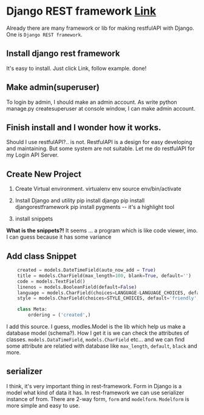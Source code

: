 # Django REST framework [Link](https://www.django-rest-framework.org)

Already there are many framework or lib for making restfulAPI with Django. One is `Django REST framework`.

## Install django rest framework
It's easy to install. Just click Link, follow example. done!

## Make admin(superuser)
To login by admin, I should make an admin account. As write python manage.py 
createsuperuser at console window, I can make admin account.

## Finish install and I wonder how it works.

Should I use restfulAPI?.. is not.  RestfulAPI is a design for easy developing and maintaining. But some system are not suitable. Let me do restfulAPI for my Login API Server.

## Create New Project

1. Create Virtual environment.
    virtualenv env
    source env/bin/activate

2. Install Django and utility
    pip install django
    pip install djangorestframework
    pip install pygments -- it's a highlight tool

3. install snippets

__What is the snippets?!__
It seems ... a program which is like code viewer, imo.
I can guess because it has some variance

## Add class Snippet

```Python class Snippet(models.Model):
    created = models.DateTimeField(auto_now_add = True)
    title = models.CharField(max_length=100, blank=True, default='')
    code = models.TextField()
    linenos = models.BooleanField(default=False)
    language = models.CharField(choices=LANGUAGE-LANGUAGE_CHOICES, default='python', max_length=100)
    style = models.CharField(choices=STYLE_CHOICES, default='friendly', max_length=100)

    class Meta:
        ordering = ('created',) 
```
        
I add this source. I guess, modles.Model is the lib which help us make a database model (schema?). How I get it is we can check the attributes of classes. `models.DataTimeField`, `models.CharField` etc... and we can find some attribute are relatied with database like `max_length`, `default`, `black` and more.


## __serializer__
I think, it's very important thing in rest-framework. Form in Django is a model what kind of data it has. In rest-framework we can use serializer instance of from. There are 2-way form, `form` and `modelform`. `Modelform` is more simple and easy to use. 
